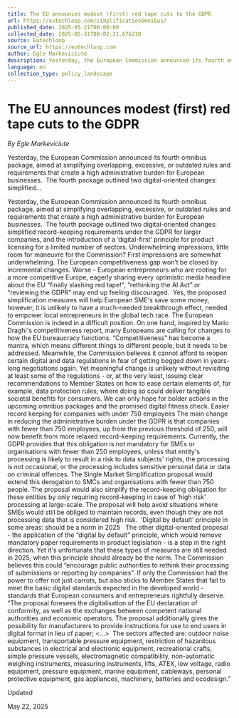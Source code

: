 ```yaml
---
title: The EU announces modest (first) red tape cuts to the GDPR
url: https://eutechloop.com/simplificationomnibus/
published_date: 2025-05-21T00:00:00
collected_date: 2025-05-31T08:02:21.676210
source: Eutechloop
source_url: https://eutechloop.com
author: Egle Markeviciute
description: Yesterday, the European Commission announced its fourth omnibus package, aimed at simplifying overlapping, excessive, or outdated rules and requirements that create a high administrative burden for European businesses.  The fourth package outlined two digital-oriented changes: simplified...
language: en
collection_type: policy_landscape
---
```


# The EU announces modest (first) red tape cuts to the GDPR

*By Egle Markeviciute*

Yesterday, the European Commission announced its fourth omnibus package, aimed at simplifying overlapping, excessive, or outdated rules and requirements that create a high administrative burden for European businesses.  The fourth package outlined two digital-oriented changes: simplified...

Yesterday, the European Commission announced its fourth omnibus package, aimed at simplifying overlapping, excessive, or outdated rules and requirements that create a high administrative burden for European businesses.  The fourth package outlined two digital-oriented changes: simplified record-keeping requirements under the GDPR for larger companies, and the introduction of a ‘digital-first’ principle for product licensing for a limited number of sectors. Underwhelming impressions, little room for maneuvre for the Commission? First impressions are somewhat underwhelming. The European competitiveness gap won’t be closed by incremental changes. Worse - European entrepreneurs who are rooting for a more competitive Europe, eagerly sharing every optimistic media headline about the EU “finally slashing red tape!", “rethinking the AI Act” or “reviewing the GDPR” may end up feeling discouraged.  Yes, the proposed simplification measures will help European SME's save some money, however, it is unlikely to have a much-needed breakthrough effect, needed to empower local entrepreneurs in the global tech race. The European Commission is indeed in a difficult position. On one hand, inspired by Mario Draghi's competitiveness report, many Europeans are calling for changes to how the EU bureaucracy functions. “Competitiveness” has become a mantra, which means different things to different people, but it needs to be addressed. Meanwhile, the Commission believes it cannot afford to reopen certain digital and data regulations in fear of getting bogged down in years-long negotiations again. Yet meaningful change is unlikely without revisiting at least some of the regulations - or, at the very least, issuing clear recommendations to Member States on how to ease certain elements of, for example, data protection rules, where doing so could deliver tangible societal benefits for consumers. We can only hope for bolder actions in the upcoming omnibus packages and the promised digital fitness check. Easier record keeping for companies with under 750 employees The main change in reducing the administrative burden under the GDPR is that companies with fewer than 750 employees, up from the previous threshold of 250, will now benefit from more relaxed record-keeping requirements. Currently, the GDPR provides that this obligation is not mandatory for SMEs or organisations with fewer than 250 employees, unless that entity's processing is likely to result in a risk to data subjects' rights, the processing is not occasional, or the processing includes sensitive personal data or data on criminal offences. The Single Market Simplification proposal would extend this derogation to SMCs and organisations with fewer than 750 people. The proposal would also simplify the record-keeping obligation for these entities by only requiring record-keeping in case of ‘high risk' processing at large-scale. The proposal will help avoid situations where SMEs would still be obliged to maintain records, even though they are not processing data that is considered high risk.  ‘Digital by default’ principle in some areas: should be a norm in 2025   The other digital-oriented proposal - the application of the “digital by default” principle, which would remove mandatory paper requirements in product legislation - is a step in the right direction. Yet it's unfortunate that these types of measures are still needed in 2025, when this principle should already be the norm. The Commission believes this could “encourage public authorities to rethink their processing of submissions or reporting by companies”. If only the Commission had the power to offer not just carrots, but also sticks to Member States that fail to meet the basic digital standards expected in the developed world - standards that European consumers and entrepreneurs rightfully deserve. “The proposal foresees the digitalisation of the EU declaration of conformity, as well as the exchanges between competent national authorities and economic operators. The proposal additionally gives the possibility for manufacturers to provide instructions for use to end users in digital format in lieu of paper; &lt;...&gt;  The sectors affected are: outdoor noise equipment, transportable pressure equipment, restriction of hazardous substances in electrical and electronic equipment, recreational crafts, simple pressure vessels, electromagnetic compatibility, non-automatic weighing instruments, measuring instruments, lifts, ATEX, low voltage, radio equipment, pressure equipment, marine equipment, cableways, personal protective equipment, gas appliances, machinery, batteries and ecodesign.”

Updated 
 
 May 22, 2025